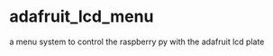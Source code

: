 adafruit_lcd_menu
=================

a menu system to control the raspberry py with the adafruit lcd plate

